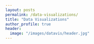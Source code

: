 ```yaml
---
layout: posts
permalink: /data-visualizations/
title: "Data Visualizations"
author_profile: true
header:
  image: "/images/datavis/header.jpg"
---
```

